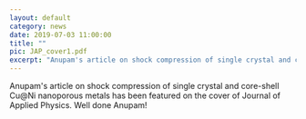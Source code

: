 ```yaml
---
layout: default
category: news
date: 2019-07-03 11:00:00
title: ""
pic: JAP_cover1.pdf
excerpt: "Anupam's article on shock compression of single crystal and core-shell Cu@Ni nanoporous metals has been featured on the cover of Journal of Applied Physics. Well done Anupam!"
---
```


Anupam's article on shock compression of single crystal and core-shell Cu@Ni nanoporous metals has been featured on the cover of Journal of Applied Physics. Well done Anupam!